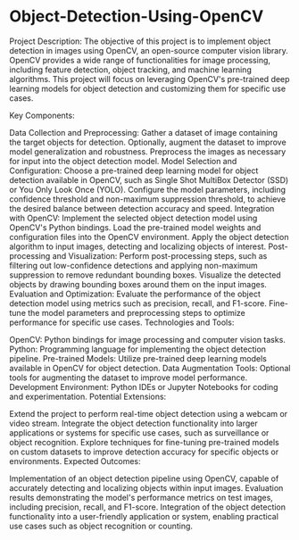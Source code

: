 # Object-Detection-Using-OpenCV

Project Description:
The objective of this project is to implement object detection in images using OpenCV, an open-source computer vision library. OpenCV provides a wide range of functionalities for image processing, including feature detection, object tracking, and machine learning algorithms. This project will focus on leveraging OpenCV's pre-trained deep learning models for object detection and customizing them for specific use cases.

Key Components:

Data Collection and Preprocessing:
Gather a dataset of image containing the target objects for detection.
Optionally, augment the dataset to improve model generalization and robustness.
Preprocess the images as necessary for input into the object detection model.
Model Selection and Configuration:
Choose a pre-trained deep learning model for object detection available in OpenCV, such as Single Shot MultiBox Detector (SSD) or You Only Look Once (YOLO).
Configure the model parameters, including confidence threshold and non-maximum suppression threshold, to achieve the desired balance between detection accuracy and speed.
Integration with OpenCV:
Implement the selected object detection model using OpenCV's Python bindings.
Load the pre-trained model weights and configuration files into the OpenCV environment.
Apply the object detection algorithm to input images, detecting and localizing objects of interest.
Post-processing and Visualization:
Perform post-processing steps, such as filtering out low-confidence detections and applying non-maximum suppression to remove redundant bounding boxes.
Visualize the detected objects by drawing bounding boxes around them on the input images.
Evaluation and Optimization:
Evaluate the performance of the object detection model using metrics such as precision, recall, and F1-score.
Fine-tune the model parameters and preprocessing steps to optimize performance for specific use cases.
Technologies and Tools:

OpenCV: Python bindings for image processing and computer vision tasks.
Python: Programming language for implementing the object detection pipeline.
Pre-trained Models: Utilize pre-trained deep learning models available in OpenCV for object detection.
Data Augmentation Tools: Optional tools for augmenting the dataset to improve model performance.
Development Environment: Python IDEs or Jupyter Notebooks for coding and experimentation.
Potential Extensions:

Extend the project to perform real-time object detection using a webcam or video stream.
Integrate the object detection functionality into larger applications or systems for specific use cases, such as surveillance or object recognition.
Explore techniques for fine-tuning pre-trained models on custom datasets to improve detection accuracy for specific objects or environments.
Expected Outcomes:

Implementation of an object detection pipeline using OpenCV, capable of accurately detecting and localizing objects within input images.
Evaluation results demonstrating the model's performance metrics on test images, including precision, recall, and F1-score.
Integration of the object detection functionality into a user-friendly application or system, enabling practical use cases such as object recognition or counting.
